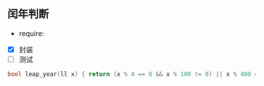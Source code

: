 ## 闰年判断

- require:
- [x] 封装
- [ ] 测试

```cpp
bool leap_year(ll x) { return (x % 4 == 0 && x % 100 != 0) || x % 400 == 0; }
```